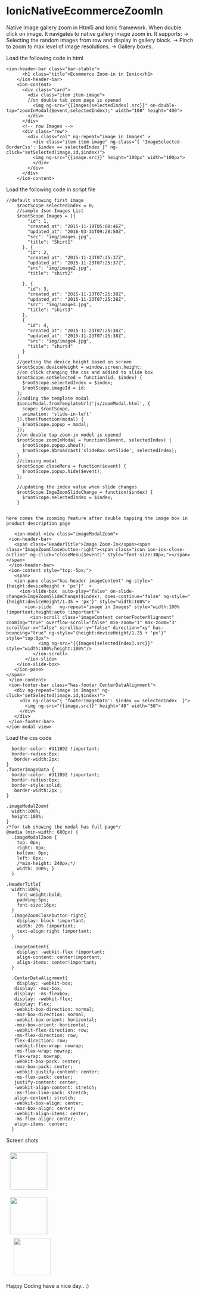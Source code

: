 # IonicNativeEcommerceZoomIn
Native Image gallery zoom in Html5 and Ionic framework.
    When double click on image. It navigates to  native gallery image zoom in.
 It supports: 
 -> Selecting the random images from row and display in gallery block.
 -> Pinch to zoom to max level of image resolutions.
 -> Gallery boxes.
 
 
   Load the following code in html
```
<ion-header-bar class="bar-stable">
      <h1 class="title">Ecommerce Zoom-in in Ionic</h1>
    </ion-header-bar>
    <ion-content>
      <div class="card">
        <div class="item item-image">
        //on double tab zoom page is opened
          <img ng-src="{{Images[selectedIndex].src}}" on-double-tap="zoomInModal($event,selectedIndex);" width="100" height="400">
        </div>
      </div>
      <!-- row Images -->
      <div class="row">
        <div class="col" ng-repeat="image in Images" >
          <div class="item item-image" ng-class="{ 'ImageSelected-BorderCss': $index == selectedIndex }" ng-click="setSelected(image.id,$index)">
          <img ng-src="{{image.src}}" height="100px" width="100px">
          </div>
        </div>
      </div>
    </ion-content>
```

Load the following code in script file

```
//default showing first image
    $rootScope.selectedIndex = 0;
    //sample Json Images List
    $rootScope.Images = [{
        "id": 1,
        "created_at": "2015-11-19T05:08:46Z",
        "updated_at": "2016-03-31T09:28:50Z",
        "src": "img/images.jpg",
        "title": "Shirt1"
      }, {
        "id": 2,
        "created_at": "2015-11-23T07:25:37Z",
        "updated_at": "2015-11-23T07:25:37Z",
        "src": "img/image2.jpg",
        "title": "shirt2"

      }, {
        "id": 3,
        "created_at": "2015-11-23T07:25:38Z",
        "updated_at": "2015-11-23T07:25:38Z",
        "src": "img/image3.jpg",
        "title": "shirt3"
      },
      {
        "id": 4,
        "created_at": "2015-11-23T07:25:38Z",
        "updated_at": "2015-11-23T07:25:38Z",
        "src": "img/image4.jpg",
        "title": "shirt4"
      }
    ]
    //geeting the device height based on screen
    $rootScope.deviceHeight = window.screen.height;
    //on click changing the css and addind to slide box
    $rootScope.setSelected = function(id, $index) {
      $rootScope.selectedIndex = $index;
      $rootScope.imageId = id;
    };
    //adding the template modal
    $ionicModal.fromTemplateUrl('js/zoomModal.html', {
      scope: $rootScope,
      animation: 'slide-in-left'
    }).then(function(modal) {
      $rootScope.popup = modal;
    });
    //on double tap zoom-in model is opened
    $rootScope.zoomInModal = function($event, selectedIndex) {
      $rootScope.popup.show();
      $rootScope.$broadcast('slideBox.setSlide', selectedIndex);
    }
    //closing modal
    $rootScope.closeMenu = function($event) {
      $rootScope.popup.hide($event);
    };

    //updating the index value when slide changes
    $rootScope.ImgeZoomSlideChange = function($index) {
      $rootScope.selectedIndex = $index;
    }
    
  ```
    
    
    here comes the zooming feature after double tapping the image box in product description page
    
 ```
    <ion-modal-view class="imageModalZoom">
  <ion-header-bar>
    <span class="HeaderTitle">Image Zoom-In</span><span class="ImageZoomClosebutton-right"><span class="icon ion-ios-close-outline" ng-click="closeMenu($event)" style="font-size:30px;"></span></span>
  </ion-header-bar>
  <ion-content style="top:-5px;">
    <span>
    <ion-pane class="has-header imageContent" ng-style="{height:deviceHeight + 'px'}"  >
      <ion-slide-box  auto-play="false" on-slide-changed=ImgeZoomSlideChange($index); does-continue="false" ng-style="{height:deviceHeight/1.35 + 'px'}" style="width:100%">
        <ion-slide   ng-repeat="image in Images" style="width:100% !important;height:auto !important">
          <ion-scroll class="imageContent centerFooterAlignment" zooming="true" overflow-scroll="false" min-zoom="1" max-zoom="3" scrollbar-x="false" scrollbar-y="false" direction="xy" has-bouncing="true" ng-style="{height:deviceHeight/1.25 + 'px'}" style="top:0px">
             <img ng-src="{{Images[selectedIndex].src}}" style="width:100%;height:100%"/>
           </ion-scroll>
        </ion-slide>
     </ion-slide-box>
    </ion-pane>
</span>
  </ion-content>
  <ion-footer-bar class="has-footer CenterDataAlignment">
    <div ng-repeat="image in Images" ng-click="setSelected(image.id,$index)">
      <div ng-class="{ 'footerImageData': $index == selectedIndex  }">
        <img ng-src="{{image.src}}" height="40" width="50">
      </div>
    </div>
  </ion-footer-bar>
</ion-modal-view>
```

Load the css code

```.ImageSelected-BorderCss{
  border-color: #311B92 !important;
  border-radius:8px;
   border-width:2px;
}
.footerImageData {
  border-color: #311B92 !important;
  border-radius:8px;
  border-style:solid;
   border-width:2px ;
}

.imageModalZoom{
  width:100%;
  height:100%;
}
/*for tab showing the modal has full page*/
@media (min-width: 680px) {
  .imageModalZoom {
    top: 0px;
    right: 0px;
    bottom: 0px;
    left: 0px;
    /*min-height: 240px;*/
    width: 100%; }
  }

.HeaderTitle{
  width:100%;
    font-weight:bold;
    padding:5px;
    font-size:16px;
  }
  .ImageZoomClosebutton-right{
    display: block !important;
    width: 20% !important;
    text-align:right !important;
  }

  .imageContent{
    display: -webkit-flex !important;
    align-content: center!important;
    align-items: center!important;
  }

  .CenterDataAlignment{
    display: -webkit-box;
   display: -moz-box;
   display: -ms-flexbox;
   display: -webkit-flex;
   display: flex;
   -webkit-box-direction: normal;
   -moz-box-direction: normal;
   -webkit-box-orient: horizontal;
   -moz-box-orient: horizontal;
   -webkit-flex-direction: row;
   -ms-flex-direction: row;
   flex-direction: row;
   -webkit-flex-wrap: nowrap;
   -ms-flex-wrap: nowrap;
   flex-wrap: nowrap;
   -webkit-box-pack: center;
   -moz-box-pack: center;
   -webkit-justify-content: center;
   -ms-flex-pack: center;
   justify-content: center;
   -webkit-align-content: stretch;
   -ms-flex-line-pack: stretch;
   align-content: stretch;
   -webkit-box-align: center;
   -moz-box-align: center;
   -webkit-align-items: center;
   -ms-flex-align: center;
   align-items: center;
  }
  ```
  

 
  Screen shots
  
<div class="row" >
<div class="col" style="padding:10px">
  <img src='https://github.com/harishkesari/IonicNativeEcommerceZoomIn/blob/master/img/Screenshot_20170420-150328%5B1%5D.jpg' height='100' width='100'/>
  </div>
  <div class="col" style="padding:10px">
  <img src='https://github.com/harishkesari/IonicNativeEcommerceZoomIn/blob/master/img/Screenshot_20170420-150337%5B1%5D.jpg' height='100' width='100'/>
  <div class="col" style="padding:10px">
  <img src='https://github.com/harishkesari/IonicNativeEcommerceZoomIn/blob/master/img/Screenshot_20170420-150345%5B1%5D.jpg' height='100' width='100' />
  </div>
</div>
  Happy Coding have a nice day.. :)
